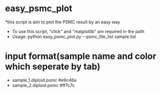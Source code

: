 # easy_psmc_plot

*this script is aim to plot the PSMC result by an easy way
* To use this script, "click" and "matplotlib" are required in the path
* Usage: python easy_psmc_plot.py --psmc_file_list sample.list

# input format(sample name and color which seperate by tab)
* sample_1.diploid.psmc	#e9c46a
* sample_2.diploid.psmc	#ff7c7c
